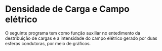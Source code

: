 # Densidade de Carga e Campo elétrico

O seguinte programa tem como função auxiliar no entedimento da destribuição de cargas
e a intensidade do campo elétrico gerado por duas esferas condutoras, por meio de gráficos.
